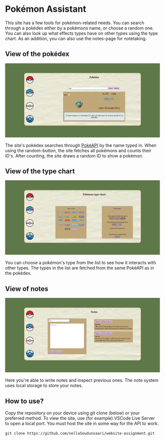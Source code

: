 # Pokémon Assistant
This site has a few tools for pokémon-related needs. You can search through a pokédex either by a pokémons name, or choose a random one. You can also look up what effects types have on other types using the type chart. As an addition, you can also use the notes-page for notetaking.

## View of the pokédex
![View of the pokédex](/resources/site_screenshots/pokedex.png)

The site's pokédex searches through [PokéAPI](https://pokeapi.co/) by the name typed in. When using the random-button, the site fetches all pokémons and counts their ID's. After counting, the site draws a random ID to show a pokémon.

## View of the type chart
![View of the type chart](/resources/site_screenshots/typechart.png)

You can choose a pokémon's type from the list to see how it interacts with other types. The types in the list are fetched from the same PokéAPI as in the pokédex.

## View of notes
![View of notes](/resources/site_screenshots/notes.png)

Here you're able to write notes and inspect previous ones. The note system uses local storage to store your notes.

## How to use?

Copy the repository on your device using git clone (below) or your preferred method. To view the site, use (for example) VSCode Live Server to open a local port. You must host the site in some way for the API to work.

`git clone https://github.com/nellaSoudunsaari/website-assignment.git`

